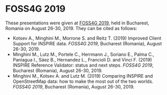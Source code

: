 # FOSS4G 2019
These presentations were given at [FOSS4G 2019](https://2019.foss4g.org/), held in Bucharest, Romania on August 26-30, 2019.
They can be cited as follows:

* Kotsev A., Minghini M., Morrone S. and Reitz T. (2019) Improved Client Support for INSPIRE data. _FOSS4G 2019_, Bucharest (Romania), August 26-30, 2019.
* Minghini M., Lutz M., Portele C., Herrmann J., Soriano E., Palma C., Paniagua I., Sáez B., Hernandez L., Francioli D. and Vinci F. (2019) INSPIRE Reference Validator: status and next steps. _FOSS4G 2019_, Bucharest (Romania), August 26-30, 2019.
* Minghini M., Kotsev A. and Lutz M. (2019) Comparing INSPIRE and OpenStreetMap data: how to make the most out of the two worlds. _FOSS4G 2019_, Bucharest (Romania), August 26-30, 2019.